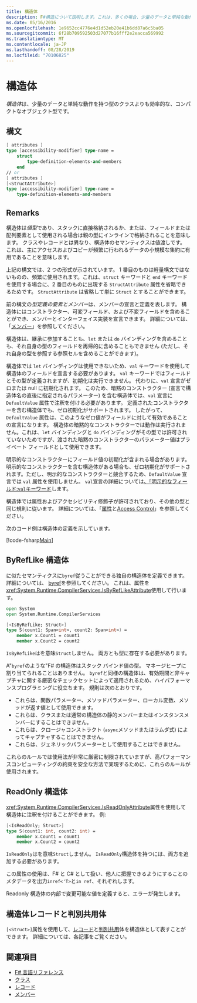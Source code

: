 ```yaml
---
title: 構造体
description: F#構造について説明します。これは、多くの場合、少量のデータと単純な動作を持つ型のクラスよりも効率的です。
ms.date: 05/16/2016
ms.openlocfilehash: 1e9652cc4776e4d1d52eb20e41b6dd87a6c5ba05
ms.sourcegitcommit: 6f28b709592503d27077b16fff2e2eacca569992
ms.translationtype: MT
ms.contentlocale: ja-JP
ms.lasthandoff: 08/28/2019
ms.locfileid: "70106825"
---
```

# <a name="structures"></a>構造体

*構造体*は、少量のデータと単純な動作を持つ型のクラスよりも効率的な、コンパクトなオブジェクト型です。

## <a name="syntax"></a>構文

```fsharp
[ attributes ]
type [accessibility-modifier] type-name =
    struct
        type-definition-elements-and-members
    end
// or
[ attributes ]
[<StructAttribute>]
type [accessibility-modifier] type-name =
    type-definition-elements-and-members
```

## <a name="remarks"></a>Remarks

構造体は*値型*であり、スタックに直接格納されるか、または、フィールドまたは配列要素として使用される場合は親の型にインラインで格納されることを意味します。 クラスやレコードとは異なり、構造体のセマンティクスは値渡しです。 これは、主にアクセスおよびコピーが頻繁に行われるデータの小規模な集約に有用であることを意味します。

上記の構文では、2 つの形式が示されています。 1 番目のものは軽量構文ではないものの、頻繁に使用されます。これは、`struct` キーワードと `end` キーワードを使用する場合に、2 番目のものに出現する `StructAttribute` 属性を省略できるためです。 `StructAttribute` は省略して単に `Struct` とすることができます。

前の構文の*型定義の要素とメンバー*は、メンバーの宣言と定義を表します。 構造体にはコンストラクター、可変フィールド、および不変フィールドを含めることができ、メンバーとインターフェイス実装を宣言できます。 詳細については、「[メンバー](./members/index.md)」を参照してください。

構造体は、継承に参加することも、`let` または `do` バインディングを含めることも、それ自身の型のフィールドを再帰的に含めることもできません (ただし、それ自身の型を参照する参照セルを含めることができます)。

構造体では `let` バインディングは使用できないため、`val` キーワードを使用して構造体のフィールドを宣言する必要があります。 `val` キーワードではフィールドとその型が定義されますが、初期化は実行できません。 代わりに、`val` 宣言がゼロまたは null に初期化されます。 このため、暗黙のコンストラクター (宣言で構造体名の直後に指定されるパラメーター) を含む構造体では、`val` 宣言に `DefaultValue` 属性で注釈を付ける必要があります。 定義されたコンストラクターを含む構造体でも、ゼロ初期化がサポートされます。 したがって、`DefaultValue` 属性は、このようなゼロ値がフィールドに対して有効であることの宣言になります。 構造体の暗黙的なコンストラクターでは動作は実行されません。これは、`let` バインディングと `do` バインディングがその型では許可されていないためですが、渡された暗黙のコンストラクターのパラメーター値はプライベート フィールドとして使用できます。

明示的なコンストラクターにフィールド値の初期化が含まれる場合があります。 明示的なコンストラクターを含む構造体がある場合も、ゼロ初期化がサポートされます。ただし、明示的なコンストラクターと競合するため、`DefaultValue` 宣言では `val` 属性を使用しません。 `val`宣言の詳細については[、「明示的なフィールド:`val`キーワード](./members/explicit-fields-the-val-keyword.md)します。

構造体では属性およびアクセシビリティ修飾子が許可されており、その他の型と同じ規則に従います。 詳細については、「[属性](attributes.md)と[Access Control](access-control.md)」を参照してください。

次のコード例は構造体の定義を示しています。

[!code-fsharp[Main](~/samples/snippets/fsharp/lang-ref-1/snippet2501.fs)]

## <a name="byreflike-structs"></a>ByRefLike 構造体

に似たセマンティクスに`byref`従うことができる独自の構造体を定義できます。詳細については、 [byref](byrefs.md)を参照してください。 これは、属性を<xref:System.Runtime.CompilerServices.IsByRefLikeAttribute>使用して行います。

```fsharp
open System
open System.Runtime.CompilerServices

[<IsByRefLike; Struct>]
type S(count1: Span<int>, count2: Span<int>) =
    member x.Count1 = count1
    member x.Count2 = count2
```

`IsByRefLike`はを意味`Struct`しません。 両方とも型に存在する必要があります。

A"`byref`のような"F# の構造体はスタック バインド値の型。 マネージヒープに割り当てられることはありません。 `byref`と同様の構造体は、有効期間と非キャプチャに関する厳密なチェックセットによって適用されるため、ハイパフォーマンスプログラミングに役立ちます。 規則は次のとおりです。

- これらは、関数パラメーター、メソッドパラメーター、ローカル変数、メソッドが返す値として使用できます。
- これらは、クラスまたは通常の構造体の静的メンバーまたはインスタンスメンバーにすることはできません。
- これらは、クロージャコンストラクト (`async`メソッドまたはラムダ式) によってキャプチャすることはできません。
- これらは、ジェネリックパラメーターとして使用することはできません。

これらのルールでは使用法が非常に厳密に制限されていますが、高パフォーマンスコンピューティングの約束を安全な方法で実現するために、これらのルールが使用されます。

## <a name="readonly-structs"></a>ReadOnly 構造体

<xref:System.Runtime.CompilerServices.IsReadOnlyAttribute>属性を使用して構造体に注釈を付けることができます。 例:

```fsharp
[<IsReadOnly; Struct>]
type S(count1: int, count2: int) =
    member x.Count1 = count1
    member x.Count2 = count2
```

`IsReadOnly`はを意味`Struct`しません。 `IsReadOnly`構造体を持つには、両方を追加する必要があります。

この属性の使用は、F# と C# として扱い、他人に把握できるようにすることのメタデータを出力`inref<'T>`と`in ref`、それぞれします。

Readonly 構造体の内部で変更可能な値を定義すると、エラーが発生します。

## <a name="struct-records-and-discriminated-unions"></a>構造体レコードと判別共用体

`[<Struct>]`属性を使用して、[レコード](records.md)と[判別共用](discriminated-unions.md)体を構造体として表すことができます。  詳細については、各記事をご覧ください。

## <a name="see-also"></a>関連項目

- [F# 言語リファレンス](index.md)
- [クラス](classes.md)
- [レコード](records.md)
- [メンバー](./members/index.md)
